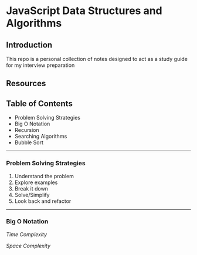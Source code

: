 # JavaScript Data Structures and Algorithms

## Introduction

This repo is a personal collection of notes designed to act as a study guide for my interview preparation

## Resources


## Table of Contents

* Problem Solving Strategies
* Big O Notation
* Recursion
* Searching Algorithms
* Bubble Sort

---
### Problem Solving Strategies
1) Understand the problem
3) Explore examples
4) Break it down
5) Solve/Simplify
6) Look back and refactor

---

### Big O Notation
*Time Complexity*

*Space Complexity*





